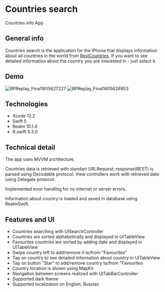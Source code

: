# Сountries search
Countries info App
## General info
Countries search is the application for the iPhone that displays information about all countries in the world from [RestCountries](https://restcountries.eu). If you want to see detailed information about the country you are interested in - just select it.
## Demo
![RPReplay_Final1605627227](https://user-images.githubusercontent.com/50327663/99410575-aed88c00-2903-11eb-89d3-d35b8cff8c1b.gif) ![RPReplay_Final1605626953](https://user-images.githubusercontent.com/50327663/99410024-0b877700-2903-11eb-944f-4500fc82d0fe.gif)



## Technologies 
* Xcode 12.2
* Swift 5
* Realm 10.1.4
* R.swift 5.3.0
## Technical detail
The app uses MVVM architecture.  

  
Countries data is retrieved with standart URLRequest; response(REST) is parsed using Decodable protocol. View controllers work with retrieved data using Delegate protocol.  
  
Implemented error handling for no internet or server errors.

Information about country is loaded and saved in database using RealmSwift.
## Features and UI
* Countries searching with UISearchController
* Countries are sorted alphabetically and displayed in UITableView
* Favourites countries are sorted by adding date and displayed in UITableView
* Swipe country left to add/remove it to/from "Favourites"
* Tap on country to see detailed information about country in UITableView
* Tap on button "Star" to add/remove country to/from "Favourites
* Country location is shown using MapKit
* Navigation between screens realized with UITabBarController
* Supported dark theme
* Supported localization on English, Russian
